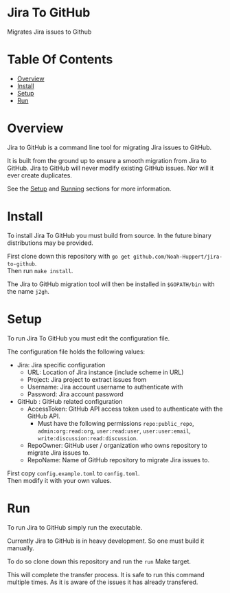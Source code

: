 # Jira To GitHub
Migrates Jira issues to Github
 
# Table Of Contents
- [Overview](#overview)
- [Install](#install)
- [Setup](#setup)
- [Run](#Run)

# Overview
Jira to GitHub is a command line tool for migrating Jira issues to GitHub.  

It is built from the ground up to ensure a smooth migration from Jira to 
GitHub. Jira to GitHub will never modify existing GitHub issues. Nor will it 
ever create duplicates.

See the [Setup](#setup) and [Running](#running) sections for more information.

# Install
To install Jira To GitHub you must build from source. In the future binary 
distributions may be provided.  

First clone down this repository with `go get github.com/Noah-Huppert/jira-to-github`.  
Then run `make install`.  

The Jira to GitHub migration tool will then be installed in `$GOPATH/bin` 
with the name `j2gh`.

# Setup
To run Jira To GitHub you must edit the configuration file.  

The configuration file holds the following values:

- Jira: Jira specific configuration
	- URL: Location of Jira instance (include scheme in URL)
	- Project: Jira project to extract issues from
	- Username: Jira account username to authenticate with
	- Password: Jira account password
- GitHub : GitHub related configuration
	- AccessToken: GitHub API access token used to authenticate with the 
		       GitHub API. 
		- Must have the following permissions `repo:public_repo`, 
		  `admin:org:read:org`, `user:read:user`, `user:user:email`, 
		  `write:discussion:read:discussion`.
	- RepoOwner: GitHub user / organization who owns repository to migrate 
		     Jira issues to. 
	- RepoName: Name of GitHub repository to migrate Jira issues to.

First copy `config.example.toml` to `config.toml`.  
Then modify it with your own values.  

# Run
To run Jira to GitHub simply run the executable.  

Currently Jira to GitHub is in heavy development. So one must build it manually.  

To do so clone down this repository and run the `run` Make target.  

This will complete the transfer process. It is safe to run this command multiple 
times. As it is aware of the issues it has already transfered.
